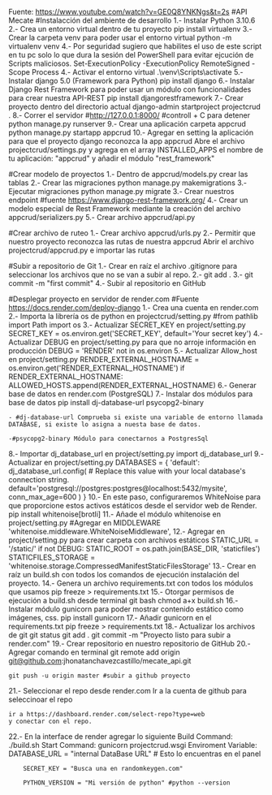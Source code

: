 Fuente: https://www.youtube.com/watch?v=GE0Q8YNKNgs&t=2s
#API Mecate
#Instalacción del ambiente de desarrollo
1.- Instalar Python 3.10.6
2.- Crea un entorno virtual dentro de tu proyecto
    pip install virtualenv
3.- Crear la carpeta venv para poder usar el entorno virtual
    python -m virtualenv venv
4.- Por seguridad sugiero que habilites el uso de este script en tu pc solo lo que dura la sesión del PowerShell para evitar ejcución de Scripts maliciosos.
    Set-ExecutionPolicy -ExecutionPolicy RemoteSigned -Scope Process
4.- Activar el entorno virtual
    .\venv\Scripts\activate
5.- Instalar django 5.0 (Framework para Python)
    pip install django 
6.- Instalar Django Rest Framework para poder usar un módulo con funcionalidades para crear nuestra API-REST
    pip install djangorestframework
7.- Crear proyecto dentro del directorio actual
    django-admin startproject projectcrud .
8.- Correr el servidor #http://127.0.0.1:8000/ #controll + C para detener
    python manage.py runserver
9.- Crear una aplicación carpeta appcrud
    python manage.py startapp appcrud
10.- Agregar en setting la aplicación para que el proyecto django reconozca la app appcrud
    Abre el archivo projectcrud/settings.py y agrega en el array INSTALLED_APPS el nombre de tu aplicación: "appcrud" y añadir el módulo "rest_framework"

#Crear modelo de proyectos
1.- Dentro de appcrud/models.py crear las tablas
2.- Crear las migraciones 
    python manage.py makemigrations
3.- Ejecutar migraciones
    python manage.py migrate
3.- Crear nuestros endpoint #fuente https://www.django-rest-framework.org/
4.- Crear un modelo especial de Rest Framework mediante la creación del archivo appcrud/serializers.py
5.- Crear archivo appcrud/api.py

#Crear archivo de ruteo
1.- Crear archivo appcrud/urls.py 
2.- Permitir que nuestro proyecto reconozca las rutas de nuestra appcrud
	Abrir el archivo projectcrud/appcrud.py e importar las rutas

#Subir a repositorio de Git
1.- Crear en raíz el archivo .gitignore para seleccionar los archivos que no se van a subir al repo.
2.- git add . 
3.- git commit -m "first commit"
4.- Subir al repositorio en GitHub

#Desplegar proyecto en servidor de render.com
#Fuente https://docs.render.com/deploy-django
1.- Crea una cuenta en render.com
2.- Importa la librería os de python en projectcrud/setting.py
    #from pathlib import Path
    import os
3.- Actualizar SECRET_KEY en project/setting.py
    SECRET_KEY = os.environ.get('SECRET_KEY', default='Your secret key')
4.- Actualizar DEBUG en project/setting.py para que no arroje información en producción
    DEBUG = 'RENDER' not in os.environ
5.- Actualizar Allow_host en project/setting.py
    RENDER_EXTERNAL_HOSTNAME = os.environ.get('RENDER_EXTERNAL_HOSTNAME')
    if RENDER_EXTERNAL_HOSTNAME:
    ALLOWED_HOSTS.append(RENDER_EXTERNAL_HOSTNAME)
6.- Generar base de datos en render.com (PostgreSQL)
7.- Instalar dos módulos para base de datos
    pip install dj-database-url psycopg2-binary

    - #dj-database-url Comprueba si existe una variable de entorno llamada DATABASE, si existe lo asigna a nuesta base de datos.

    -#psycopg2-binary Módulo para conectarnos a PostgresSql
8.- Importar dj_database_url en project/setting.py
    import dj_database_url
9.- Actualizar en project/setting.py
    DATABASES = {
        'default': dj_database_url.config(
            # Replace this value with your local database's connection string.
            default='postgresql://postgres:postgres@localhost:5432/mysite',
            conn_max_age=600
        )
    }
10.- En este paso, configuraremos WhiteNoise para que proporcione estos activos estáticos desde el servidor web de Render.
    pip install whitenoise[brotli]
11.- Añade el módulo whitenoise en project/setting.py
    #Agregar en MIDDLEWARE 
     'whitenoise.middleware.WhiteNoiseMiddleware',
12.- Agregar en project/setting.py para crear carpeta con archivos estáticos
STATIC_URL = '/static/'
if not DEBUG:
    STATIC_ROOT = os.path.join(BASE_DIR, 'staticfiles')
    STATICFILES_STORAGE = 'whitenoise.storage.CompressedManifestStaticFilesStorage'
13.- Crear en raíz un build.sh con todos los comandos de ejecución instalación del proyecto.
14.- Genera un archivo requirements.txt con todos los módulos que usamos 
    pip freeze > requirements.txt
15.- Otorgar permisos de ejecución a build.sh desde terminal git bash
    chmod a+x build.sh
16.- Instalar módulo gunicorn para poder mostrar contenido estático como imágenes, css.
    pip install gunicorn
17.- Añadir gunicorn en el requirements.txt
    pip freeze > requirements.txt
18.- Actualizar los archivos de git
    git status
    git add .
    git commit -m "Proyecto listo para subir a render.com"
19.- Crear repositorio en nuestro repositorio de GitHub
20.- Agregar comando en terminal
    git remote add origin git@github.com:jhonatanchavezcastillo/mecate_api.git

    git push -u origin master #subir a github proyecto
21.- Seleccionar el repo desde render.com
    Ir a la cuenta de github para seleccinoar el repo

    ir a https://dashboard.render.com/select-repo?type=web
    y conectar con el repo.
22.- En la interface de render agregar lo siguiente
    Build Command: ./build.sh
    Start Command: gunicorn projectcrud.wsgi
    Enviroment Variable:
        DATABASE_URL = "internal DataBase URL" # Esto lo encuentras en el panel

        SECRET_KEY = "Busca una en randomkeygen.com"

        PYTHON_VERSION = "Mi versión de python" #python --version




